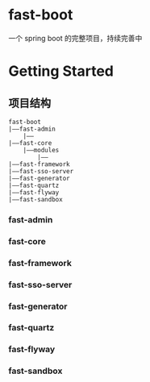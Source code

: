 # fast-boot
一个 spring boot 的完整项目，持续完善中

# Getting Started

## 项目结构
```
fast-boot
|——fast-admin
	|——
|——fast-core
	|——modules
		|——
|——fast-framework
|——fast-sso-server
|——fast-generator
|——fast-quartz
|——fast-flyway
|——fast-sandbox
```
### fast-admin

### fast-core

### fast-framework

### fast-sso-server

### fast-generator

### fast-quartz

### fast-flyway

### fast-sandbox

